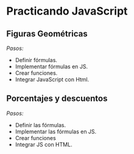 # Practicando JavaScript

## Figuras Geométricas

*Pasos:*

 - Definir fórmulas.
 - Implementar fórmulas en JS.
 - Crear funciones.
 - Integrar JavaScript con Html.

 ## Porcentajes y descuentos

*Pasos:*

 - Definir las fórmulas.
 - Implementar las fórmulas en JS.
 - Crear funciones
 - Integrar JS con HTML.